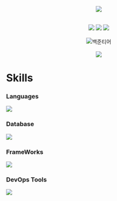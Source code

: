 <!--
**ChabinHwang/ChabinHwang** is a ✨ _special_ ✨ repository because its `README.md` (this file) appears on your GitHub profile.

Here are some ideas to get you started:

- 🔭 I’m currently working on ...
- 🌱 I’m currently learning ...
- 👯 I’m looking to collaborate on ...
- 🤔 I’m looking for help with ...
- 💬 Ask me about ...
- 📫 How to reach me: ...
- 😄 Pronouns: ...
- ⚡ Fun fact: ...
-->
<!--
**ChabinHwang/ChabinHwang** is a ✨ _special_ ✨ repository because its `README.md` (this file) appears on your GitHub profile.

Here are some ideas to get you started:

- 🔭 I’m currently working on ...
- 🌱 I’m currently learning ...
- 👯 I’m looking to collaborate on ...
- 🤔 I’m looking for help with ...
- 💬 Ask me about ...
- 📫 How to reach me: ...
- 😄 Pronouns: ...
- ⚡ Fun fact: ...
-->
<div align="center">
    <img src="https://capsule-render.vercel.app/api?type=waving&color=auto&height=300&section=header&text=Chabin%20Hwang&fontSize=90&animation=fadeIn&fontAlignY=38&desc=Computer%20Science%20Engennering&descAlignY=51&descAlign=62"/>
</div>



<br>
<br>

<!-- 기여도 -->
<div align="center">
    <img src="http://github-profile-summary-cards.vercel.app/api/cards/profile-details?username=ChabinHwang&theme=2077">
    <img src="http://github-profile-summary-cards.vercel.app/api/cards/repos-per-language?username=ChabinHwang&theme=2077">
    <img src="http://github-profile-summary-cards.vercel.app/api/cards/most-commit-language?username=ChabinHwang&theme=2077">
</div>
<!-- GitHub 통계
<div align="center">
    <img src="https://github-readme-stats.vercel.app/api?username=ChabinHwang&show_icons=true&theme=radical" alt="GitHub Stats">
</div> -->

<br>
<!-- 백준 티어표 (v2.0) -->
<div align="center">
  <img src="http://mazassumnida.wtf/api/v2/generate_badge?boj=chabin37" alt="백준티어"/>
</div>
<br>


<!-- 티스토리 -->
<div align="center">
  <a href="https://chabin37.tistory.com/">
    <img src="https://img.shields.io/badge/Tistory-FF6600?style=flat-square&logo=Tistory&logoColor=white"/>
  </a>
</div>

# Skills
###  Languages
<img src="https://skillicons.dev/icons?i=java,python,js,css,react">

###  Database
<img src="https://skillicons.dev/icons?i=mysql">

###  FrameWorks
<img src="https://skillicons.dev/icons?i=spring,django">

### DevOps Tools
<img src="https://skillicons.dev/icons?i=docker">
